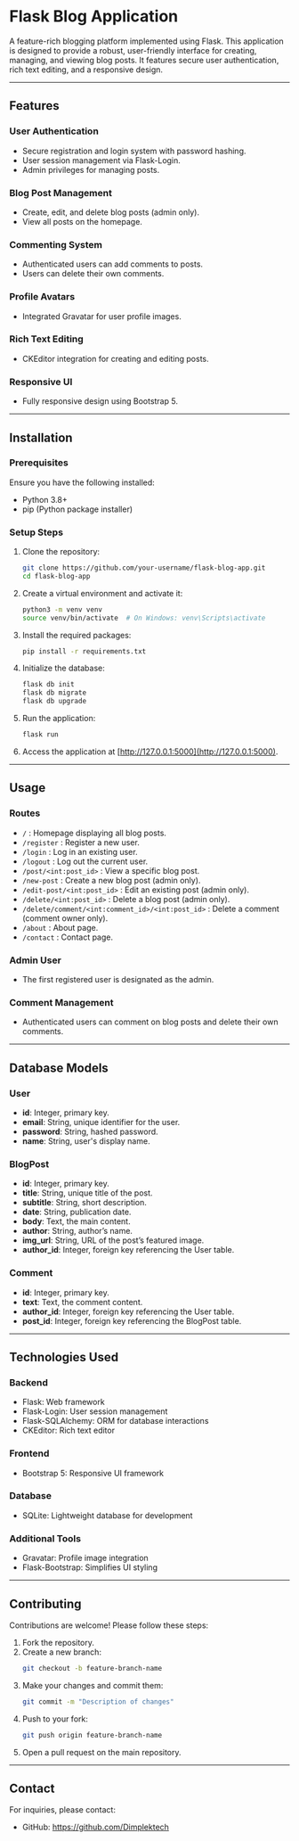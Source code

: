 # Flask Blog Application

A feature-rich blogging platform implemented using Flask. This application is designed to provide a robust, user-friendly interface for creating, managing, and viewing blog posts. It features secure user authentication, rich text editing, and a responsive design.

---

## Features

### User Authentication
- Secure registration and login system with password hashing.
- User session management via Flask-Login.
- Admin privileges for managing posts.

### Blog Post Management
- Create, edit, and delete blog posts (admin only).
- View all posts on the homepage.

### Commenting System
- Authenticated users can add comments to posts.
- Users can delete their own comments.

### Profile Avatars
- Integrated Gravatar for user profile images.

### Rich Text Editing
- CKEditor integration for creating and editing posts.

### Responsive UI
- Fully responsive design using Bootstrap 5.

---

## Installation

### Prerequisites
Ensure you have the following installed:
- Python 3.8+
- pip (Python package installer)

### Setup Steps

1. Clone the repository:
    ```bash
    git clone https://github.com/your-username/flask-blog-app.git
    cd flask-blog-app
    ```

2. Create a virtual environment and activate it:
    ```bash
    python3 -m venv venv
    source venv/bin/activate  # On Windows: venv\Scripts\activate
    ```

3. Install the required packages:
    ```bash
    pip install -r requirements.txt
    ```

4. Initialize the database:
    ```bash
    flask db init
    flask db migrate
    flask db upgrade
    ```

5. Run the application:
    ```bash
    flask run
    ```

6. Access the application at [http://127.0.0.1:5000](http://127.0.0.1:5000).

---

## Usage

### Routes

- `/` : Homepage displaying all blog posts.
- `/register` : Register a new user.
- `/login` : Log in an existing user.
- `/logout` : Log out the current user.
- `/post/<int:post_id>` : View a specific blog post.
- `/new-post` : Create a new blog post (admin only).
- `/edit-post/<int:post_id>` : Edit an existing post (admin only).
- `/delete/<int:post_id>` : Delete a blog post (admin only).
- `/delete/comment/<int:comment_id>/<int:post_id>` : Delete a comment (comment owner only).
- `/about` : About page.
- `/contact` : Contact page.

### Admin User
- The first registered user is designated as the admin.

### Comment Management
- Authenticated users can comment on blog posts and delete their own comments.

---

## Database Models

### User
- **id**: Integer, primary key.
- **email**: String, unique identifier for the user.
- **password**: String, hashed password.
- **name**: String, user's display name.

### BlogPost
- **id**: Integer, primary key.
- **title**: String, unique title of the post.
- **subtitle**: String, short description.
- **date**: String, publication date.
- **body**: Text, the main content.
- **author**: String, author’s name.
- **img_url**: String, URL of the post’s featured image.
- **author_id**: Integer, foreign key referencing the User table.

### Comment
- **id**: Integer, primary key.
- **text**: Text, the comment content.
- **author_id**: Integer, foreign key referencing the User table.
- **post_id**: Integer, foreign key referencing the BlogPost table.

---

## Technologies Used

### Backend
- Flask: Web framework
- Flask-Login: User session management
- Flask-SQLAlchemy: ORM for database interactions
- CKEditor: Rich text editor

### Frontend
- Bootstrap 5: Responsive UI framework

### Database
- SQLite: Lightweight database for development

### Additional Tools
- Gravatar: Profile image integration
- Flask-Bootstrap: Simplifies UI styling

---

## Contributing

Contributions are welcome! Please follow these steps:

1. Fork the repository.
2. Create a new branch:
    ```bash
    git checkout -b feature-branch-name
    ```
3. Make your changes and commit them:
    ```bash
    git commit -m "Description of changes"
    ```
4. Push to your fork:
    ```bash
    git push origin feature-branch-name
    ```
5. Open a pull request on the main repository.

---

## Contact

For inquiries, please contact:
- GitHub: https://github.com/Dimplektech

